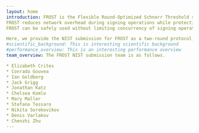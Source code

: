 ```yaml
---
layout: home
introduction: FROST is the Flexible Round-Optimized Schnorr Threshold signature scheme.
FROST reduces network overhead during signing operations while protecting against forgery attacks applicable to prior similar threshold and multisignature constructions.
FROST can be safely used without limiting concurrency of signing operations yet allows for true threshold signing, as only a threshold number of participants are required for signing operations.

Here, we provide the NIST submission for FROST as a two-round protocol, but it can be optimized to a single-round single-round signing protocol as the first round can be performed as a batched pre-processing stage.
#scientific_background: This is interesting scientific background
#performance_overview: This is an interesting performance overview
team_overview: The FROST NIST submission team is as follows.

* Elizabeth Crites
* Conrado Gouvea
* Ian Goldberg
* Jack Grigg
* Jonathan Katz
* Chelsea Komlo
* Mary Maller
* Stefano Tessaro
* Nikita Sorokovikov
* Denis Varlakov
* Chenzhi Zhu
---
```


